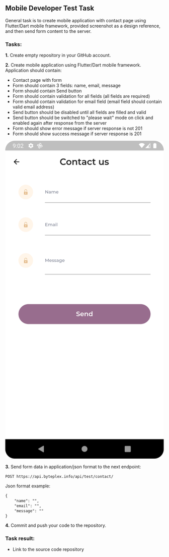 ## Mobile Developer Test Task

General task is to create mobile application with contact page using Flutter/Dart mobile framework, provided screenshot as a design reference, and then send form content to the server.

### Tasks:

**1.** Create empty repository in your GitHub account.

**2.** Create mobile application using Flutter/Dart mobile framework. Application should contain:
* Contact page with form
* Form should contain 3 fields: name, email, message
* Form should contain Send button
* Form should contain validation for all fields (all fields are required)
* Form should contain validation for email field (email field should contain valid email address)
* Send button should be disabled until all fields are filled and valid
* Send button should be switched to "please wait" mode on click and enabled again after response from the server
* Form should show error message if server response is not 201
* Form should show success message if server response is 201

![Screenshot_20230626_210248.png](Screenshot_20230626_210248.png)

**3.** Send form data in application/json format to the next endpoint:
```
POST https://api.byteplex.info/api/test/contact/
```
Json format example:
```
{
    "name": "",
    "email": "",
    "message": ""
}
```

**4.** Commit and push your code to the repository.

### Task result:

- Link to the source code repository

